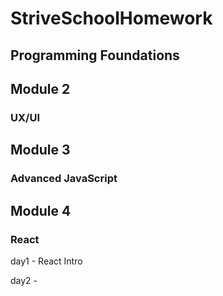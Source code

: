 # StriveSchoolHomework

## Programming Foundations

## Module 2

### UX/UI

## Module 3

### Advanced JavaScript

## Module 4

### React

day1 - React Intro

day2 -
